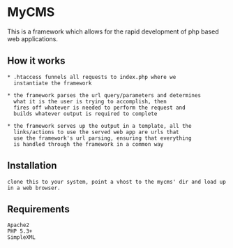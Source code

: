 MyCMS
=============

This is a framework which allows for the rapid development of php based web applications.

How it works
------------

	* .htaccess funnels all requests to index.php where we
	  instantiate the framework

	* the framework parses the url query/parameters and determines
	  what it is the user is trying to accomplish, then
	  fires off whatever is needed to perform the request and
	  builds whatever output is required to complete

	* the framework serves up the output in a template, all the
	  links/actions to use the served web app are urls that
	  use the framework's url parsing, ensuring that everything
	  is handled through the framework in a common way


Installation
------------

    clone this to your system, point a vhost to the mycms' dir and load up in a web browser.

Requirements
------------

    Apache2
    PHP 5.3+
    SimpleXML

